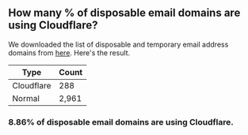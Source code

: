 ## How many % of disposable email domains are using Cloudflare?


We downloaded the list of disposable and temporary email address domains from [here](https://github.com/disposable-email-domains/disposable-email-domains/blob/master/disposable_email_blocklist.conf).
Here's the result.


| Type | Count |
| --- | --- |
| Cloudflare | 288 |
| Normal | 2,961 |


### 8.86% of disposable email domains are using Cloudflare.
